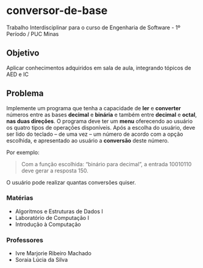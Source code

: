 # conversor-de-base

Trabalho Interdisciplinar para o curso de Engenharia de Software - 1º Período / PUC Minas

## Objetivo

 Aplicar conhecimentos adquiridos em sala de aula, integrando tópicos de AED e IC
 
 ## Problema
 
 Implemente um programa que tenha a capacidade de **ler** e **converter** números entre as bases **decimal** e
**binária** e também entre **decimal** e **octal**, **nas duas direções**. O programa deve ter um **menu** oferecendo ao
usuário os quatro tipos de operações disponíveis. Após a escolha do usuário, deve ser lido do teclado – de
uma vez – um número de acordo com a opção escolhida, e apresentado ao usuário a **conversão** deste
número. 

Por exemplo:

> Com a função escolhida: “binário para decimal”, a entrada 10010110 deve gerar a
resposta 150. 

O usuário pode realizar quantas conversões quiser.


### Matérias

- Algoritmos e Estruturas de Dados I
- Laboratório de Computação I
- Introdução à Computação

### Professores

- Ivre Marjorie Ribeiro Machado
- Soraia Lúcia da Silva


